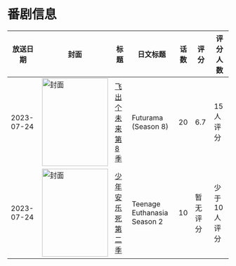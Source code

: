 # 番剧信息

|放送日期|封面|标题|日文标题|话数|评分|评分人数|
|---|---|---|---|---|---|---|
|2023-07-24|<img src="//lain.bgm.tv/pic/cover/c/88/40/368802_0M0Ol.jpg" alt="封面" style="width:150px;height:200px;object-fit:cover;">|[飞出个未来 第8季](https://bangumi.tv/subject/368802)|Futurama (Season 8)|20|6.7|15人评分|
|2023-07-24|<img src="//lain.bgm.tv/pic/cover/c/34/1d/438655_8dl35.jpg" alt="封面" style="width:150px;height:200px;object-fit:cover;">|[少年安乐死 第二季](https://bangumi.tv/subject/438655)|Teenage Euthanasia Season 2|10|暂无评分|少于10人评分|
